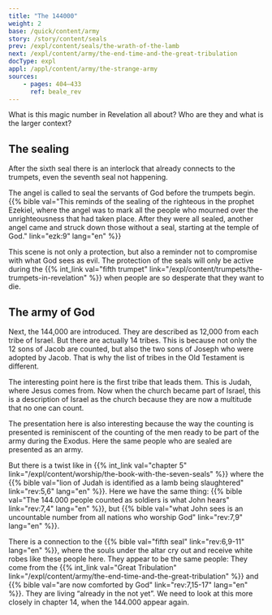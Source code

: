 ```yaml
---
title: "The 144000"
weight: 2
base: /quick/content/army
story: /story/content/seals
prev: /expl/content/seals/the-wrath-of-the-lamb
next: /expl/content/army/the-end-time-and-the-great-tribulation
docType: expl
appl: /appl/content/army/the-strange-army
sources:
    - pages: 404–433
      ref: beale_rev
---
```


What is this magic number in Revelation all about? Who are they and what is the larger context?

## The sealing

<a name="9366"></a>
After the sixth seal there is an interlock that already connects to the trumpets, even the seventh seal not happening.

The angel is called to seal the servants of God before the trumpets begin. {{% bible val="This reminds of the sealing of the righteous in the prophet Ezekiel, where the angel was to mark all the people who mourned over the unrighteousness that had taken place. After they were all sealed, another angel came and struck down those without a seal, starting at the temple of God." link="ezk:9" lang="en" %}}

This scene is not only a protection, but also a reminder not to compromise with what God sees as evil. The protection of the seals will only be active during the {{% int_link val="fifth trumpet" link="/expl/content/trumpets/the-trumpets-in-revelation" %}} when people are so desperate that they want to die.

## The army of God

<a name="2cd4"></a>
Next, the 144,000 are introduced. They are described as 12,000 from each tribe of Israel. But there are actually 14 tribes. This is because not only the 12 sons of Jacob are counted, but also the two sons of Joseph who were adopted by Jacob. That is why the list of tribes in the Old Testament is different.

The interesting point here is the first tribe that leads them. This is Judah, where Jesus comes from. Now when the church became part of Israel, this is a description of Israel as the church because they are now a multitude that no one can count.

The presentation here is also interesting because the way the counting is presented is reminiscent of the counting of the men ready to be part of the army during the Exodus. Here the same people who are sealed are presented as an army.

But there is a twist like in {{% int_link val="chapter 5" link="/expl/content/worship/the-book-with-the-seven-seals" %}} where the {{% bible val="lion of Judah is identified as a lamb being slaughtered" link="rev:5,6" lang="en" %}}. Here we have the same thing: {{% bible val="The 144.000 people counted as soldiers is what John hears" link="rev:7,4" lang="en" %}}, but {{% bible val="what John sees is an uncountable number from all nations who worship God" link="rev:7,9" lang="en" %}}.

There is a connection to the {{% bible val="fifth seal" link="rev:6,9-11" lang="en" %}}, where the souls under the altar cry out and receive white robes like these people here. They appear to be the same people: They come from the {{% int_link val="Great Tribulation" link="/expl/content/army/the-end-time-and-the-great-tribulation" %}} and {{% bible val="are now comforted by God" link="rev:7,15-17" lang="en" %}}. They are living “already in the not yet”. We need to look at this more closely in chapter 14, when the 144.000 appear again.
